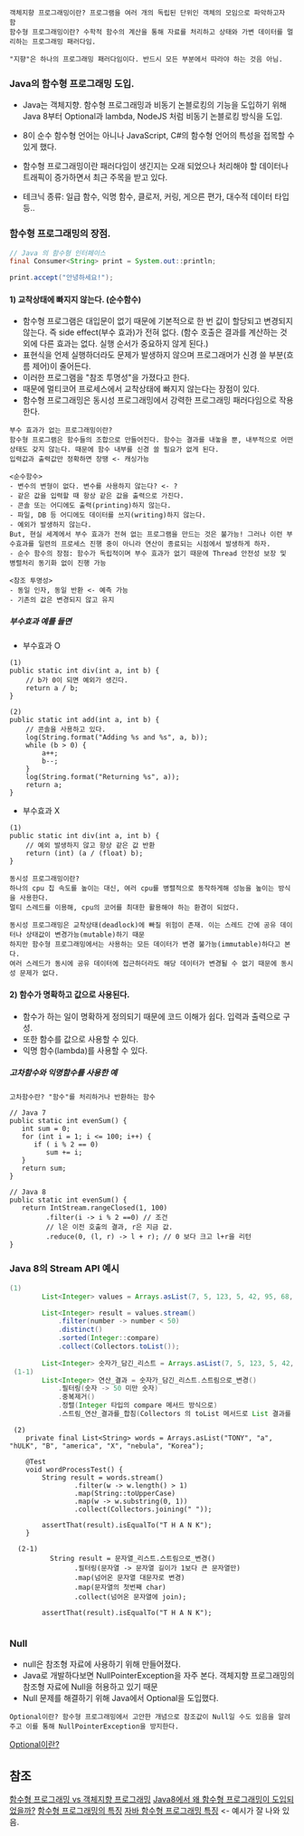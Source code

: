 ```
객체지향 프로그래밍이란? 프로그램을 여러 개의 독립된 단위인 객체의 모임으로 파악하고자 함
함수형 프로그래밍이란? 수학적 함수의 계산을 통해 자료를 처리하고 상태와 가변 데이터를 멀리하는 프로그래밍 패러다임.

"지향"은 하나의 프로그래밍 패러다임이다. 반드시 모든 부분에서 따라야 하는 것음 아님.
```

### Java의 함수형 프로그래밍 도입.
- Java는 객체지향. 함수형 프로그래밍과 비동기 논블로킹의 기능을 도입하기 위해 Java 8부터 Optional과 lambda, NodeJS 처럼 비동기 논블로킹 방식을 도입.
- 8이 순수 함수형 언어는 아니나 JavaScript, C#의 함수형 언어의 특성을 접목할 수 있게 했다.
- 함수형 프로그래밍이란 패러다임이 생긴지는 오래 되었으나 처리해야 할 데이터나 트래픽이 증가하면서 최근 주목을 받고 있다.

- 테크닉 종류: 일급 함수, 익명 함수, 클로저, 커링, 게으른 편가, 대수적 데이터 타입 등..

### 함수형 프로그래밍의 장점.
```java
// Java 의 함수형 인터페이스
final Consumer<String> print = System.out::println;

print.accept("안녕하세요!");
```

#### 1) 교착상태에 빠지지 않는다. (순수함수)
- 함수형 프로그램은 대입문이 없기 때문에 기본적으로 한 번 값이 할당되고 변경되지 않는다. 즉 side effect(부수 효과)가 전혀 없다. (함수 호출은 결과를 계산하는 것 외에 다른 효과는 없다. 실행 순서가 중요하지 않게 된다.)
- 표현식을 언제 실행하더라도 문제가 발생하지 않으며 프로그래머가 신경 쓸 부분(흐름 제어)이 줄어든다.
- 이러한 프로그램을 "참조 투명성"을 가졌다고 한다.
- 때문에 멀티코어 프로세스에서 교착상태에 빠지지 않는다는 장점이 있다.
- 함수형 프로그래밍은 동시성 프로그래밍에서 강력한 프로그래밍 패러다임으로 작용한다.

```
부수 효과가 없는 프로그래밍이란?
함수형 프로그램은 함수들의 조합으로 만들어진다. 함수는 결과를 내놓을 뿐, 내부적으로 어떤 상태도 갖지 않는다. 때문에 함수 내부를 신경 쓸 필요가 없게 된다.
입력값과 출력값만 정확하면 장땡 <- 캐싱가능

<순수함수>
- 변수의 변형이 없다. 변수를 사용하지 않는다? <- ?
- 같은 값을 입력할 때 항상 같은 값을 출력으로 가진다.
- 콘솔 또는 어디에도 출력(printing)하지 않는다.
- 파일, DB 등 어디에도 데이터를 쓰지(writing)하지 않는다.
- 예외가 발생하지 않는다.
But, 현실 세계에서 부수 효과가 전혀 없는 프로그램을 만드는 것은 불가능! 그러나 이런 부수효과를 일련의 프로세스 진행 중이 아니라 연산이 종료되는 시점에서 발생하게 하자.
- 순수 함수의 장점: 함수가 독립적이며 부수 효과가 없기 때문에 Thread 안전성 보장 및 병렬처리 동기화 없이 진행 가능

<참조 투명성>
- 동일 인자, 동일 반환 <- 예측 가능
- 기존의 값은 변경되지 않고 유지
```
##### 부수효과 예를 들면
- 부수효과 O
```
(1)
public static int div(int a, int b) {  
    // b가 0이 되면 예외가 생긴다.
    return a / b;
}

(2)
public static int add(int a, int b) {  
    // 콘솔을 사용하고 있다. 
    log(String.format("Adding %s and %s", a, b));
    while (b > 0) {
        a++;
        b--;
    }
    log(String.format("Returning %s", a));
    return a;
}
```
- 부수효과 X
```
(1)
public static int div(int a, int b) {  
    // 예외 발생하지 않고 항상 같은 값 반환
    return (int) (a / (float) b);
}
```

```
동시성 프로그래밍이란?
하나의 cpu 칩 속도를 높이는 대신, 여러 cpu를 병렬적으로 동작하게해 성능을 높이는 방식을 사용한다.
멀티 스레드를 이용해, cpu의 코어를 최대한 활용해야 하는 환경이 되었다.

동시성 프로그래밍은 교착상태(deadlock)에 빠질 위험이 존재. 이는 스레드 간에 공유 데이터나 상태값이 변경가능(mutable)하기 때문
하지만 함수형 프로그래밍에서는 사용하는 모든 데이터가 변경 불가능(immutable)하다고 본다.
여러 스레드가 동시에 공유 데이터에 접근하더라도 해당 데이터가 변경될 수 없기 때문에 동시성 문제가 없다.
```

#### 2) 함수가 명확하고 값으로 사용된다.
- 함수가 하는 일이 명확하게 정의되기 때문에 코드 이해가 쉽다. 입력과 출력으로 구성.
- 또한 함수를 값으로 사용할 수 있다.
- 익명 함수(lambda)를 사용할 수 있다.

##### 고차함수와 익명함수를 사용한 예 
```
고차함수란? "함수"를 처리하거나 반환하는 함수
```

```
// Java 7
public static int evenSum() {  
   int sum = 0;
   for (int i = 1; i <= 100; i++) {
      if ( i % 2 == 0)
         sum += i;
   }
   return sum;
}

// Java 8
public static int evenSum() {  
   return IntStream.rangeClosed(1, 100)
         .filter(i -> i % 2 ==0) // 조건
         // l은 이전 호출의 결과, r은 지금 값.
         .reduce(0, (l, r) -> l + r); // 0 보다 크고 l+r을 리턴
}
```


### Java 8의 Stream API 예시
```java
(1)
        List<Integer> values = Arrays.asList(7, 5, 123, 5, 42, 95, 68, 30, 42);

        List<Integer> result = values.stream()
            .filter(number -> number < 50)
            .distinct()
            .sorted(Integer::compare)
            .collect(Collectors.toList());
 
        List<Integer> 숫자가_담긴_리스트 = Arrays.asList(7, 5, 123, 5, 42, 95, 68, 30, 42); 배열을 리스트로
 (1-1)
        List<Integer> 연산_결과 = 숫자가_담긴_리스트.스트림으로_변경()
            .필터링(숫자 -> 50 미만 숫자)
            .중복제거()
            .정렬(Integer 타입의 compare 메서드 방식으로)
            .스트림_연산_결과를_합침(Collectors 의 toList 메서드로 List 결과를 반환);         
```


```
 (2)           
    private final List<String> words = Arrays.asList("TONY", "a", "hULK", "B", "america", "X", "nebula", "Korea");

    @Test
    void wordProcessTest() {
        String result = words.stream()
                .filter(w -> w.length() > 1)
                .map(String::toUpperCase)
                .map(w -> w.substring(0, 1))
                .collect(Collectors.joining(" "));

        assertThat(result).isEqualTo("T H A N K");
    }
    
  (2-1)
          String result = 문자열_리스트.스트림으로_변경()
                .필터링(문자열 -> 문자열 길이가 1보다 큰 문자열만)
                .map(넘어온 문자열 대문자로 변경)
                .map(문자열의 첫번째 char)
                .collect(넘어온 문자열에 join);

        assertThat(result).isEqualTo("T H A N K");
  
```

### Null
- null은 참조형 자료에 사용하기 위해 만들어졌다.
- Java로 개발하다보면 NullPointerException을 자주 본다. 객체지향 프로그래밍의 참조형 자료에 Null을 허용하고 있기 때문
- Null 문제를 해결하기 위해 Java에서 Optional을 도입했다.
```
Optional이란? 함수형 프로그래밍에서 고안한 개념으로 참조값이 Null일 수도 있음을 알려주고 이를 통해 NullPointerException을 방지한다.
```
[Optional이란?](https://github.com/minjuPark23/Learn/new/main/CS)


## 참조
[함수형 프로그래밍 vs 객체지향 프로그래밍](https://mangsby.com/blog/programming/fp-vs-oop/)
[Java8에서 왜 함수형 프로그래밍이 도입되었을까?](https://tecoble.techcourse.co.kr/post/2021-09-30-java8-functional-programming/)
[함수형 프로그래밍의 특징](https://jongminfire.dev/%ED%95%A8%EC%88%98%ED%98%95-%ED%94%84%EB%A1%9C%EA%B7%B8%EB%9E%98%EB%B0%8D%EC%9D%B4%EB%9E%80)
[자바 함수형 프로그래밍 특징](https://blogshine.tistory.com/119) <- 예시가 잘 나와 있음.
